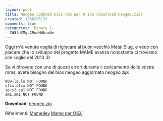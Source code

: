 ```yaml
---
layout: post
title: Neogeo updated bios rom per 0.135 (download neogeo.zip)
created: 1260285128
comments: true
categories: !binary |-
  ZW5fdXMgc29mdHdhcmU=
---
```

Oggi m'è venuta voglia di rigiocare al buon vecchio Metal Slug, e vedo
con piacere che lo sviluppo del progetto MAME avanza nonostante ci
troviamo alle soglie del 2010 :D

Se vi ritrovate con uno di questi errori durante il caricamento delle
vostre roms, avete bisogno del bios neogeo aggiornato *neogeo.zip*:

```
000-lo.lo NOT FOUND
sfix.sfix NOT FOUND
sp-s2.sp1 NOT FOUND
sm1.sm1 NOT FOUND
```

**Download**: [neogeo.zip](http://static.gionn.net/neogeo.zip)

Riferimenti:
[Mamedev](http://mamedev.org)
[Mame per OSX](http://mameosx.sourceforge.net)
